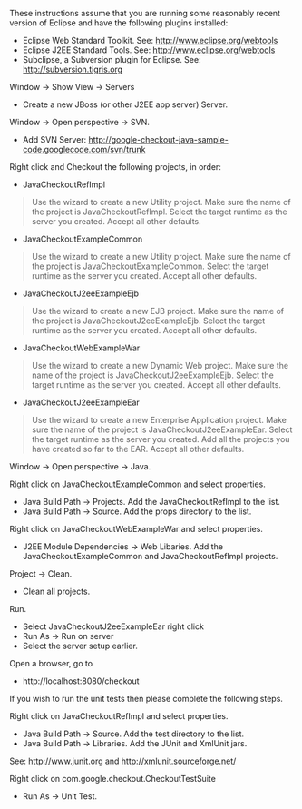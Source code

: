 These instructions assume that you are running some reasonably recent version of Eclipse and have the following plugins installed:

  * Eclipse Web Standard Toolkit. See: http://www.eclipse.org/webtools
  * Eclipse J2EE Standard Tools. See: http://www.eclipse.org/webtools
  * Subclipse, a Subversion plugin for Eclipse.  See:  http://subversion.tigris.org

Window -> Show View -> Servers

  * Create a new JBoss (or other J2EE app server) Server.

Window -> Open perspective -> SVN.

  * Add SVN Server: http://google-checkout-java-sample-code.googlecode.com/svn/trunk

Right click and Checkout the following projects, in order:

  * JavaCheckoutRefImpl

> Use the wizard to create a new Utility project.
> Make sure the name of the project is JavaCheckoutRefImpl.
> Select the target runtime as the server you created.
> Accept all other defaults.

  * JavaCheckoutExampleCommon

> Use the wizard to create a new Utility project.
> Make sure the name of the project is JavaCheckoutExampleCommon.
> Select the target runtime as the server you created.
> Accept all other defaults.

  * JavaCheckoutJ2eeExampleEjb

> Use the wizard to create a new EJB project.
> Make sure the name of the project is JavaCheckoutJ2eeExampleEjb.
> Select the target runtime as the server you created.
> Accept all other defaults.

  * JavaCheckoutWebExampleWar

> Use the wizard to create a new Dynamic Web project.
> Make sure the name of the project is JavaCheckoutJ2eeExampleEjb.
> Select the target runtime as the server you created.
> Accept all other defaults.

  * JavaCheckoutJ2eeExampleEar

> Use the wizard to create a new Enterprise Application project.
> Make sure the name of the project is JavaCheckoutJ2eeExampleEar.
> Select the target runtime as the server you created.
> Add all the projects you have created so far to the EAR.
> Accept all other defaults.

Window -> Open perspective -> Java.

Right click on JavaCheckoutExampleCommon and select properties.

  * Java Build Path -> Projects.  Add the JavaCheckoutRefImpl to the list.
  * Java Build Path -> Source.  Add the props directory to the list.

Right click on JavaCheckoutWebExampleWar and select properties.

  * J2EE Module Dependencies -> Web Libaries.  Add the JavaCheckoutExampleCommon and JavaCheckoutRefImpl projects.

Project -> Clean.

  * Clean all projects.

Run.

  * Select JavaCheckoutJ2eeExampleEar right click
  * Run As -> Run on server
  * Select the server setup earlier.

Open a browser, go to

  * http://localhost:8080/checkout

If you wish to run the unit tests then please complete the following steps.

Right click on JavaCheckoutRefImpl and select properties.

  * Java Build Path -> Source.  Add the test directory to the list.
  * Java Build Path -> Libraries.  Add the JUnit and XmlUnit jars.

See: http://www.junit.org and http://xmlunit.sourceforge.net/

Right click on com.google.checkout.CheckoutTestSuite

  * Run As -> Unit Test.

